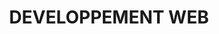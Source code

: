 ---
title : DEVELOPPEMENT WEB
description : Le développeur / la développeuse web réalise l’ensemble des
                                    fonctionnalités techniques d’un site ou d'une application web 
---